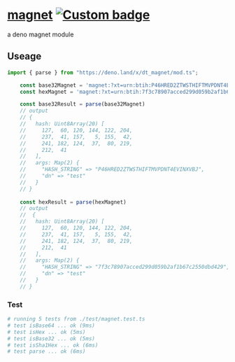 # [magnet](https://deno.land/x/dt_magnet) [![Custom badge](https://img.shields.io/endpoint?url=https%3A%2F%2Fdeno-visualizer.danopia.net%2Fshields%2Flatest-version%2Fx%2Fdt_magnet%2Fmod.ts)](https://deno.land/x/dt_magnet)

a deno magnet module

## Useage

```typescript
import { parse } from "https://deno.land/x/dt_magnet/mod.ts";

    const base32Magnet = 'magnet:?xt=urn:btih:P46HRED2ZTWSTHIFTMVPDNT4EVINXVBJ&dn=test'
    const hexMagnet = 'magnet:?xt=urn:btih:7f3c78907acced299d059b2af1b67c2550dbd429&dn=test'

    const base32Result = parse(base32Magnet)
    // output
    // {
    //   hash: Uint8Array(20) [
    //     127,  60, 120, 144, 122, 204,
    //     237,  41, 157,   5, 155,  42,
    //     241, 182, 124,  37,  80, 219,
    //     212,  41
    //   ],
    //   args: Map(2) {
    //     "HASH_STRING" => "P46HRED2ZTWSTHIFTMVPDNT4EVINXVBJ",
    //     "dn" => "test"
    //   }
    // }
  
    const hexResult = parse(hexMagnet)
    // output
    //  {
    //   hash: Uint8Array(20) [
    //     127,  60, 120, 144, 122, 204,
    //     237,  41, 157,   5, 155,  42,
    //     241, 182, 124,  37,  80, 219,
    //     212,  41
    //   ],
    //   args: Map(2) {
    //     "HASH_STRING" => "7f3c78907acced299d059b2af1b67c2550dbd429",
    //     "dn" => "test"
    //   }
    // }

```

### Test

```bash
# running 5 tests from ./test/magnet.test.ts
# test isBase64 ... ok (9ms)
# test isHex ... ok (5ms)
# test isBase32 ... ok (5ms)
# test isSha1Hex ... ok (6ms)
# test parse ... ok (6ms)
```
